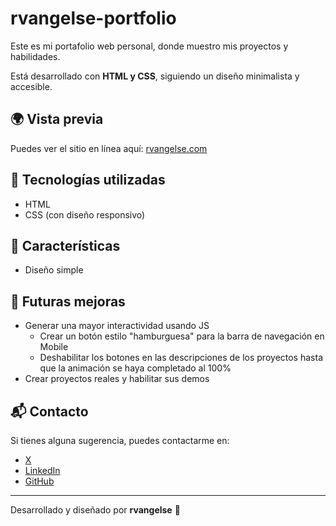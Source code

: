 # rvangelse-portfolio

Este es mi portafolio web personal, donde muestro mis proyectos y habilidades. 

Está desarrollado con **HTML y CSS**, siguiendo un diseño minimalista y accesible.  

## 🌍 Vista previa  
Puedes ver el sitio en línea aquí: [rvangelse.com](https://rvangelse.com/)  

## 📌 Tecnologías utilizadas  
- HTML  
- CSS (con diseño responsivo)  

## 🚀 Características  
- Diseño simple 

## 🔧 Futuras mejoras
- Generar una mayor interactividad usando JS
    - Crear un botón estilo "hamburguesa" para la barra de navegación en Mobile
    - Deshabilitar los botones en las descripciones de los proyectos hasta que la animación se haya completado al 100%
- Crear proyectos reales y habilitar sus demos

## 📬 Contacto  
Si tienes alguna sugerencia, puedes contactarme en:  
- [X](https://x.com/rvangelse)  
- [LinkedIn](https://www.linkedin.com/in/rvangelse/)  
- [GitHub](https://github.com/rvangelse)  

---

Desarrollado y diseñado por **rvangelse** 🚀 